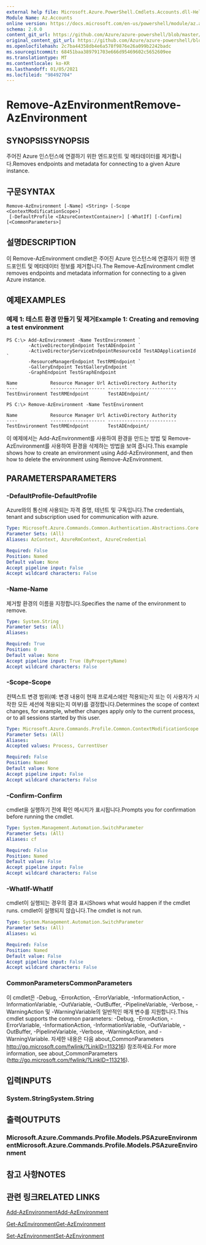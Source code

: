 ```yaml
---
external help file: Microsoft.Azure.PowerShell.Cmdlets.Accounts.dll-Help.xml
Module Name: Az.Accounts
online version: https://docs.microsoft.com/en-us/powershell/module/az.accounts/remove-azenvironment
schema: 2.0.0
content_git_url: https://github.com/Azure/azure-powershell/blob/master/src/Accounts/Accounts/help/Remove-AzEnvironment.md
original_content_git_url: https://github.com/Azure/azure-powershell/blob/master/src/Accounts/Accounts/help/Remove-AzEnvironment.md
ms.openlocfilehash: 2c7ba44358db4e6a578f9876e26a099b2242badc
ms.sourcegitcommit: 68451baa389791703e666d95469602c5652609ee
ms.translationtype: MT
ms.contentlocale: ko-KR
ms.lasthandoff: 01/05/2021
ms.locfileid: "98492704"
---
```

# <span data-ttu-id="00429-101">Remove-AzEnvironment</span><span class="sxs-lookup"><span data-stu-id="00429-101">Remove-AzEnvironment</span></span>

## <span data-ttu-id="00429-102">SYNOPSIS</span><span class="sxs-lookup"><span data-stu-id="00429-102">SYNOPSIS</span></span>
<span data-ttu-id="00429-103">주어진 Azure 인스턴스에 연결하기 위한 엔드포인트 및 메타데이터를 제거합니다.</span><span class="sxs-lookup"><span data-stu-id="00429-103">Removes endpoints and metadata for connecting to a given Azure instance.</span></span>

## <span data-ttu-id="00429-104">구문</span><span class="sxs-lookup"><span data-stu-id="00429-104">SYNTAX</span></span>

```
Remove-AzEnvironment [-Name] <String> [-Scope <ContextModificationScope>]
 [-DefaultProfile <IAzureContextContainer>] [-WhatIf] [-Confirm] [<CommonParameters>]
```

## <span data-ttu-id="00429-105">설명</span><span class="sxs-lookup"><span data-stu-id="00429-105">DESCRIPTION</span></span>
<span data-ttu-id="00429-106">이 Remove-AzEnvironment cmdlet은 주어진 Azure 인스턴스에 연결하기 위한 엔드포인트 및 메타데이터 정보를 제거합니다.</span><span class="sxs-lookup"><span data-stu-id="00429-106">The Remove-AzEnvironment cmdlet removes endpoints and metadata information for connecting to a given Azure instance.</span></span>

## <span data-ttu-id="00429-107">예제</span><span class="sxs-lookup"><span data-stu-id="00429-107">EXAMPLES</span></span>

### <span data-ttu-id="00429-108">예제 1: 테스트 환경 만들기 및 제거</span><span class="sxs-lookup"><span data-stu-id="00429-108">Example 1: Creating and removing a test environment</span></span>
```
PS C:\> Add-AzEnvironment -Name TestEnvironment `
        -ActiveDirectoryEndpoint TestADEndpoint `
        -ActiveDirectoryServiceEndpointResourceId TestADApplicationId `
        -ResourceManagerEndpoint TestRMEndpoint `
        -GalleryEndpoint TestGalleryEndpoint `
        -GraphEndpoint TestGraphEndpoint

Name            Resource Manager Url ActiveDirectory Authority
----            -------------------- -------------------------
TestEnvironment TestRMEndpoint       TestADEndpoint/

PS C:\> Remove-AzEnvironment -Name TestEnvironment

Name            Resource Manager Url ActiveDirectory Authority
----            -------------------- -------------------------
TestEnvironment TestRMEndpoint       TestADEndpoint/
```

<span data-ttu-id="00429-109">이 예제에서는 Add-AzEnvironment를 사용하여 환경을 만드는 방법 및 Remove-AzEnvironment를 사용하여 환경을 삭제하는 방법을 보여 줍니다.</span><span class="sxs-lookup"><span data-stu-id="00429-109">This example shows how to create an environment using Add-AzEnvironment, and then how to delete the environment using Remove-AzEnvironment.</span></span>

## <span data-ttu-id="00429-110">PARAMETERS</span><span class="sxs-lookup"><span data-stu-id="00429-110">PARAMETERS</span></span>

### <span data-ttu-id="00429-111">-DefaultProfile</span><span class="sxs-lookup"><span data-stu-id="00429-111">-DefaultProfile</span></span>
<span data-ttu-id="00429-112">Azure와의 통신에 사용되는 자격 증명, 테넌트 및 구독입니다.</span><span class="sxs-lookup"><span data-stu-id="00429-112">The credentials, tenant and subscription used for communication with azure.</span></span>

```yaml
Type: Microsoft.Azure.Commands.Common.Authentication.Abstractions.Core.IAzureContextContainer
Parameter Sets: (All)
Aliases: AzContext, AzureRmContext, AzureCredential

Required: False
Position: Named
Default value: None
Accept pipeline input: False
Accept wildcard characters: False
```

### <span data-ttu-id="00429-113">-Name</span><span class="sxs-lookup"><span data-stu-id="00429-113">-Name</span></span>
<span data-ttu-id="00429-114">제거할 환경의 이름을 지정합니다.</span><span class="sxs-lookup"><span data-stu-id="00429-114">Specifies the name of the environment to remove.</span></span>

```yaml
Type: System.String
Parameter Sets: (All)
Aliases:

Required: True
Position: 0
Default value: None
Accept pipeline input: True (ByPropertyName)
Accept wildcard characters: False
```

### <span data-ttu-id="00429-115">-Scope</span><span class="sxs-lookup"><span data-stu-id="00429-115">-Scope</span></span>
<span data-ttu-id="00429-116">컨텍스트 변경 범위(예: 변경 내용이 현재 프로세스에만 적용되는지 또는 이 사용자가 시작한 모든 세션에 적용되는지 여부)를 결정합니다.</span><span class="sxs-lookup"><span data-stu-id="00429-116">Determines the scope of context changes, for example, whether changes apply only to the current process, or to all sessions started by this user.</span></span>

```yaml
Type: Microsoft.Azure.Commands.Profile.Common.ContextModificationScope
Parameter Sets: (All)
Aliases:
Accepted values: Process, CurrentUser

Required: False
Position: Named
Default value: None
Accept pipeline input: False
Accept wildcard characters: False
```

### <span data-ttu-id="00429-117">-Confirm</span><span class="sxs-lookup"><span data-stu-id="00429-117">-Confirm</span></span>
<span data-ttu-id="00429-118">cmdlet을 실행하기 전에 확인 메시지가 표시됩니다.</span><span class="sxs-lookup"><span data-stu-id="00429-118">Prompts you for confirmation before running the cmdlet.</span></span>

```yaml
Type: System.Management.Automation.SwitchParameter
Parameter Sets: (All)
Aliases: cf

Required: False
Position: Named
Default value: False
Accept pipeline input: False
Accept wildcard characters: False
```

### <span data-ttu-id="00429-119">-WhatIf</span><span class="sxs-lookup"><span data-stu-id="00429-119">-WhatIf</span></span>
<span data-ttu-id="00429-120">cmdlet이 실행되는 경우의 결과 표시</span><span class="sxs-lookup"><span data-stu-id="00429-120">Shows what would happen if the cmdlet runs.</span></span> <span data-ttu-id="00429-121">cmdlet이 실행되지 않습니다.</span><span class="sxs-lookup"><span data-stu-id="00429-121">The cmdlet is not run.</span></span>

```yaml
Type: System.Management.Automation.SwitchParameter
Parameter Sets: (All)
Aliases: wi

Required: False
Position: Named
Default value: False
Accept pipeline input: False
Accept wildcard characters: False
```

### <span data-ttu-id="00429-122">CommonParameters</span><span class="sxs-lookup"><span data-stu-id="00429-122">CommonParameters</span></span>
<span data-ttu-id="00429-123">이 cmdlet은 -Debug, -ErrorAction, -ErrorVariable, -InformationAction, -InformationVariable, -OutVariable, -OutBuffer, -PipelineVariable, -Verbose, -WarningAction 및 -WarningVariable의 일반적인 매개 변수를 지원합니다.</span><span class="sxs-lookup"><span data-stu-id="00429-123">This cmdlet supports the common parameters: -Debug, -ErrorAction, -ErrorVariable, -InformationAction, -InformationVariable, -OutVariable, -OutBuffer, -PipelineVariable, -Verbose, -WarningAction, and -WarningVariable.</span></span> <span data-ttu-id="00429-124">자세한 내용은 다음 about_CommonParameters http://go.microsoft.com/fwlink/?LinkID=113216) 참조하세요.</span><span class="sxs-lookup"><span data-stu-id="00429-124">For more information, see about_CommonParameters (http://go.microsoft.com/fwlink/?LinkID=113216).</span></span>

## <span data-ttu-id="00429-125">입력</span><span class="sxs-lookup"><span data-stu-id="00429-125">INPUTS</span></span>

### <span data-ttu-id="00429-126">System.String</span><span class="sxs-lookup"><span data-stu-id="00429-126">System.String</span></span>

## <span data-ttu-id="00429-127">출력</span><span class="sxs-lookup"><span data-stu-id="00429-127">OUTPUTS</span></span>

### <span data-ttu-id="00429-128">Microsoft.Azure.Commands.Profile.Models.PSAzureEnvironment</span><span class="sxs-lookup"><span data-stu-id="00429-128">Microsoft.Azure.Commands.Profile.Models.PSAzureEnvironment</span></span>

## <span data-ttu-id="00429-129">참고 사항</span><span class="sxs-lookup"><span data-stu-id="00429-129">NOTES</span></span>

## <span data-ttu-id="00429-130">관련 링크</span><span class="sxs-lookup"><span data-stu-id="00429-130">RELATED LINKS</span></span>

[<span data-ttu-id="00429-131">Add-AzEnvironment</span><span class="sxs-lookup"><span data-stu-id="00429-131">Add-AzEnvironment</span></span>](./Add-AzEnvironment.md)

[<span data-ttu-id="00429-132">Get-AzEnvironment</span><span class="sxs-lookup"><span data-stu-id="00429-132">Get-AzEnvironment</span></span>](./Get-AzEnvironment.md)

[<span data-ttu-id="00429-133">Set-AzEnvironment</span><span class="sxs-lookup"><span data-stu-id="00429-133">Set-AzEnvironment</span></span>](./Set-AzEnvironment.md)

